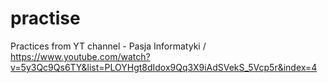 # practise
Practices from YT channel - Pasja Informatyki / https://www.youtube.com/watch?v=5y3Qc9Qs6TY&list=PLOYHgt8dIdox9Qq3X9iAdSVekS_5Vcp5r&index=4
